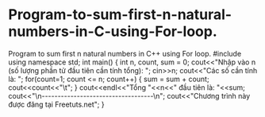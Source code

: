 # Program-to-sum-first-n-natural-numbers-in-C-using-For-loop.
Program to sum first n natural numbers in C++ using For loop.
#include <iostream>
using namespace std;
int main()
{
     int n, count, sum = 0;
    cout<<"Nhập vào n (số lượng phần tử đầu tiên cần tính tổng): ";
    cin>>n;
    cout<<"Các số cần tính là: ";
    for(count=1; count <= n; count++)
    {
        sum = sum + count;
        cout<<count<<"\t";
    }
    cout<<endl<<"Tổng "<<n<<" đầu tiên là: "<<sum;
    cout<<"\n-----------------------------------\n";
    cout<<"Chương trình này được đăng tại Freetuts.net";
}
